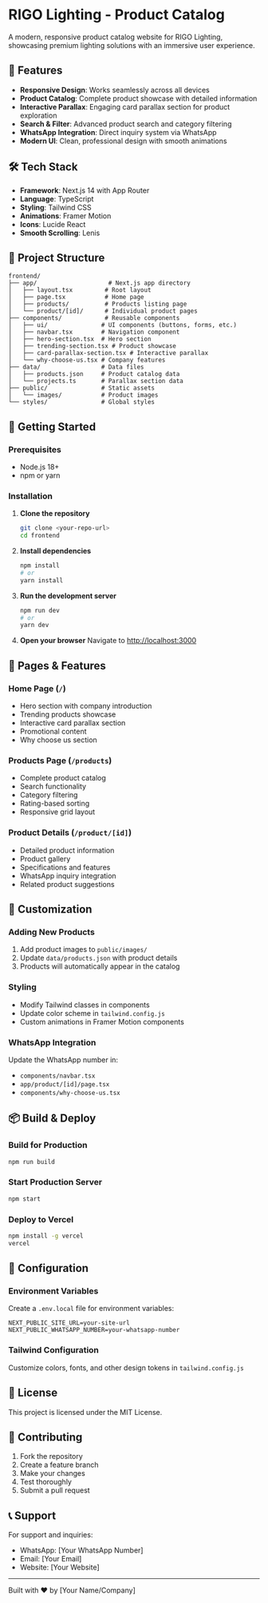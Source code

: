 # RIGO Lighting - Product Catalog

A modern, responsive product catalog website for RIGO Lighting, showcasing premium lighting solutions with an immersive user experience.

## 🚀 Features

- **Responsive Design**: Works seamlessly across all devices
- **Product Catalog**: Complete product showcase with detailed information
- **Interactive Parallax**: Engaging card parallax section for product exploration
- **Search & Filter**: Advanced product search and category filtering
- **WhatsApp Integration**: Direct inquiry system via WhatsApp
- **Modern UI**: Clean, professional design with smooth animations

## 🛠️ Tech Stack

- **Framework**: Next.js 14 with App Router
- **Language**: TypeScript
- **Styling**: Tailwind CSS
- **Animations**: Framer Motion
- **Icons**: Lucide React
- **Smooth Scrolling**: Lenis

## 📁 Project Structure

```
frontend/
├── app/                    # Next.js app directory
│   ├── layout.tsx         # Root layout
│   ├── page.tsx           # Home page
│   ├── products/          # Products listing page
│   └── product/[id]/      # Individual product pages
├── components/            # Reusable components
│   ├── ui/               # UI components (buttons, forms, etc.)
│   ├── navbar.tsx        # Navigation component
│   ├── hero-section.tsx  # Hero section
│   ├── trending-section.tsx # Product showcase
│   ├── card-parallax-section.tsx # Interactive parallax
│   └── why-choose-us.tsx # Company features
├── data/                 # Data files
│   ├── products.json     # Product catalog data
│   └── projects.ts       # Parallax section data
├── public/               # Static assets
│   └── images/           # Product images
└── styles/               # Global styles
```

## 🚀 Getting Started

### Prerequisites

- Node.js 18+ 
- npm or yarn

### Installation

1. **Clone the repository**
   ```bash
   git clone <your-repo-url>
   cd frontend
   ```

2. **Install dependencies**
   ```bash
   npm install
   # or
   yarn install
   ```

3. **Run the development server**
   ```bash
   npm run dev
   # or
   yarn dev
   ```

4. **Open your browser**
   Navigate to [http://localhost:3000](http://localhost:3000)

## 📱 Pages & Features

### Home Page (`/`)
- Hero section with company introduction
- Trending products showcase
- Interactive card parallax section
- Promotional content
- Why choose us section

### Products Page (`/products`)
- Complete product catalog
- Search functionality
- Category filtering
- Rating-based sorting
- Responsive grid layout

### Product Details (`/product/[id]`)
- Detailed product information
- Product gallery
- Specifications and features
- WhatsApp inquiry integration
- Related product suggestions

## 🎨 Customization

### Adding New Products
1. Add product images to `public/images/`
2. Update `data/products.json` with product details
3. Products will automatically appear in the catalog

### Styling
- Modify Tailwind classes in components
- Update color scheme in `tailwind.config.js`
- Custom animations in Framer Motion components

### WhatsApp Integration
Update the WhatsApp number in:
- `components/navbar.tsx`
- `app/product/[id]/page.tsx`
- `components/why-choose-us.tsx`

## 📦 Build & Deploy

### Build for Production
```bash
npm run build
```

### Start Production Server
```bash
npm start
```

### Deploy to Vercel
```bash
npm install -g vercel
vercel
```

## 🔧 Configuration

### Environment Variables
Create a `.env.local` file for environment variables:
```env
NEXT_PUBLIC_SITE_URL=your-site-url
NEXT_PUBLIC_WHATSAPP_NUMBER=your-whatsapp-number
```

### Tailwind Configuration
Customize colors, fonts, and other design tokens in `tailwind.config.js`

## 📄 License

This project is licensed under the MIT License.

## 🤝 Contributing

1. Fork the repository
2. Create a feature branch
3. Make your changes
4. Test thoroughly
5. Submit a pull request

## 📞 Support

For support and inquiries:
- WhatsApp: [Your WhatsApp Number]
- Email: [Your Email]
- Website: [Your Website]

---

Built with ❤️ by [Your Name/Company]
